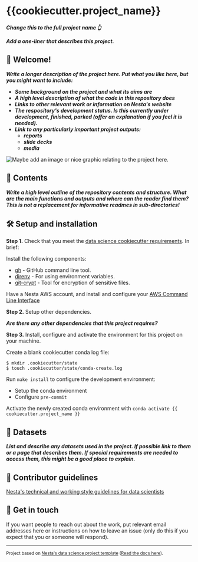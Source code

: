 # {{cookiecutter.project_name}}

**_Change this to the full project name 👆_**

**_Add a one-liner that describes this project._**

## 👋 Welcome!

**_Write a longer description of the project here. Put what you like here, but you might want to include:_**

- **_Some background on the project and what its aims are_**
- **_A high level description of what the code in this repository does_**
- **_Links to other relevant work or information on Nesta's website_**
- **_The respository's development status. Is this currently under development, finished, parked (offer an explanation if you feel it is needed)._**
- **_Link to any particularly important project outputs:_**
  - **_reports_**
  - **_slide decks_**
  - **_media_**

![Maybe add an image or nice graphic relating to the project here.](https://betterimagesofai.org/ImagesAI/WarburtonNature_01_1280x720.jpg "Adding an image title is optional. This one is by Alan Warburton / © BBC / Better Images of AI / Plant / CC-BY 4.0")

## 📂 Contents

**_Write a high level outline of the repository contents and structure. What are the main functions and outputs and where can the reader find them? This is not a replacement for informative readmes in sub-directories!_**

## 🛠️ Setup and installation

**Step 1.** Check that you meet the [data science cookiecutter requirements](http://nestauk.github.io/ds-cookiecutter/quickstart). In brief:

Install the following components:
  - [gh](https://formulae.brew.sh/formula/gh) - GitHub command line tool.
  - [direnv](https://formulae.brew.sh/formula/direnv#default) - For using environment variables.
  - [git-crypt](https://github.com/AGWA/git-crypt/blob/master/INSTALL.md#installing-on-mac-os-x) - Tool for encryption of sensitive files.

Have a Nesta AWS account, and install and configure your [AWS Command Line Interface](https://docs.aws.amazon.com/polly/latest/dg/setup-aws-cli.html)

**Step 2.** Setup other dependencies.

**_Are there any other dependencies that this project requires?_**


**Step 3.** Install, configure and activate the environment for this project on your machine.

Create a blank cookiecutter conda log file:
```
$ mkdir .cookiecutter/state
$ touch .cookiecutter/state/conda-create.log
```
Run `make install` to configure the development environment:
- Setup the conda environment
- Configure `pre-commit`

Activate the newly created conda environment with `conda activate {{ cookiecutter.project_name }}`

## 💾 Datasets

**_List and describe any datasets used in the project. If possible link to them or a page that describes them. If special requirements are needed to access them, this might be a good place to explain._**


## 🤝 Contributor guidelines

[Nesta's technical and working style guidelines for data scientists](https://github.com/nestauk/ds-cookiecutter/blob/master/GUIDELINES.md)


## 📧 Get in touch

If you want people to reach out about the work, put relevant email addresses here or instructions on how to leave an issue (only do this if you expect that you or someone will respond).

---

<small><p>Project based on <a target="_blank" href="https://github.com/nestauk/ds-cookiecutter">Nesta's data science project template</a>
(<a href="http://nestauk.github.io/ds-cookiecutter">Read the docs here</a>).
</small>
